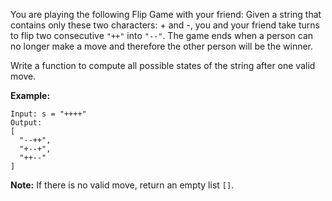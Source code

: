 You are playing the following Flip Game with your friend: Given a string that contains only these two characters: + and -, you and your friend take turns to flip two consecutive `"++"` into `"--"`. The game ends when a person can no longer make a move and therefore the other person will be the winner.

Write a function to compute all possible states of the string after one valid move.

**Example:**
```
Input: s = "++++"
Output: 
[
  "--++",
  "+--+",
  "++--"
]
```
**Note:** If there is no valid move, return an empty list `[]`.
